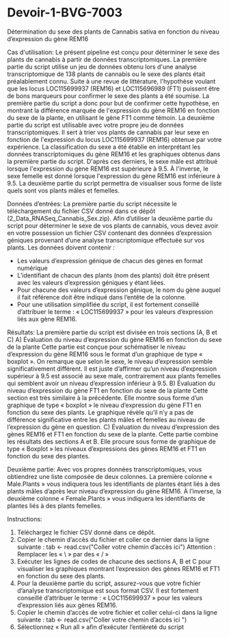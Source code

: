# Devoir-1-BVG-7003

Détermination du sexe des plants de Cannabis sativa en fonction du niveau d’expression du gène REM16


Cas d'utilisation: 
Le présent pipeline est conçu pour déterminer le sexe des plants de cannabis à partir de données transcriptomiques. La première partie du script utilise un jeu de données obtenu lors d'une analyse transcriptomique de 138 plants de cannabis ou le sexe des plants était préalablement connu. Suite à une revue de littérature, l'hypothèse voulant que les locus LOC115699937 (REM16) et LOC115696989 (FT1) puissent être de bons marqueurs pour confirmer le sexe des plants a été soumise. La première partie du script a donc pour but de confirmer cette hypothèse, en montrant la différence marquée de l'expression du gène REM16 en fonction du sexe de la plante, en utilisant le gène FT1 comme témoin. La deuxième partie du script est utilisable avec votre propre jeu de données transcriptomiques. Il sert à trier vos plants de cannabis par leur sexe en fonction de l'expression du locus LOC115699937 (REM16) obtenue par votre expérience. La classification du sexe a été établie en interprétant les données transcriptomiques du gène REM16 et les graphiques obtenus dans la première partie du script. D'après ces derniers, le sexe mâle est attribué lorsque l'expression du gène REM16 est supérieure à 9.5. À l'inverse, le sexe femelle est donné lorsque l'expression du gène REM16 est inférieure à 9.5. La deuxième partie du script permettra de visualiser sous forme de liste quels sont vos plants mâles et femelles. 

Données d’entrées:
La première partie du script nécessite le téléchargement du fichier CSV donné dans ce dépôt (2_Data_RNASeq_Cannabis_Sex.zip).
Afin d’utiliser la deuxième partie du script pour déterminer le sexe de vos plants de cannabis, vous devez avoir en votre possession un fichier CSV contenant des données d’expression géniques provenant d’une analyse transcriptomique effectuée sur vos plants. Les données doivent contenir :
-	 Les valeurs d’expression génique de chacun des gènes en format numérique
-	 L’identifiant de chacun des plants (nom des plants) doit être présent avec les valeurs d’expression géniques y étant liées.
-	Pour chacune des valeurs d’expression génique, le nom du gène auquel il fait référence doit être indiqué dans l’entête de la colonne. 
-	Pour une utilisation simplifiée du script, il est fortement conseillé d’attribuer le terme : « LOC115699937 » pour les valeurs d’expression liés aux gène REM16. 

Résultats:
La première partie du script est divisée en trois sections (A, B et C)
A)	Évaluation du niveau d’expression du gène REM16 en fonction du sexe de la plante
Cette partie est conçue pour schématiser le niveau d’expression du gène REM16 sous le format d’un graphique de type « boxplot ». On remarque que selon le sexe, le niveau d’expression semble significativement différent. Il est juste d’affirmer qu’un niveau d’expression supérieur à 9.5 est associé au sexe male, contrairement aux plants femelles qui semblent avoir un niveau d’expression inférieur à 9.5. 
B)	Évaluation du niveau d’expression du gène FT1 en fonction du sexe de la plante
Cette section est très similaire à la précédente. Elle montre sous forme d’un graphique de type « boxplot » le niveau d’expression du gène FT1 en fonction du sexe des plants. Le graphique révèle qu’il n’y a pas de différence significative entre les plants mâles et femelles au niveau de l’expression du gène en question. 
C)	Évaluation du niveau d’expression des gènes REM16 et FT1 en fonction du sexe de la plante. 
Cette partie combine les résultats des sections A et B. Elle procure sous forme de graphique de type « Boxplot » les niveaux d’expressions des gènes REM16 et FT1 en fonction du sexe des plantes. 

Deuxième partie:
Avec vos propres données transcriptomiques, vous obtiendrez une liste composée de deux colonnes. La première colonne « Male.Plants » vous indiquera tous les identifiants de plantes étant liés à des plants mâles d’après leur niveau d’expression du gène REM16. À l’inverse, la deuxième colonne « Female.Plants » vous indiquera les identifiants de plantes liés à des plants femelles.

Instructions:
1.	Téléchargez le fichier CSV donné dans ce dépôt. 
2.	Copier le chemin d’accès du fichier et coller ce dernier dans la ligne suivante :
tab <- read.csv("Coller votre chemin d’accès ici")
Attention : Remplacer les « \ » par des « / »
3.	Exécuter les lignes de codes de chacune des sections A, B et C pour visualiser les graphiques montrant l’expression des gènes REM16 et FT1 en fonction du sexe des plants.
4.	Pour la deuxième partie du script, assurez-vous que votre fichier d’analyse transcriptomique est sous format CSV. Il est fortement conseillé d’attribuer le terme : « LOC115699937 » pour les valeurs d’expression liés aux gènes REM16. 
5.	Copier le chemin d’accès de votre fichier et coller celui-ci dans la ligne suivante :
tab <- read.csv("Coller votre chemin d’accès ici ")
6.	Sélectionnez « Run all » afin d’exécuter l’entièreté du script

